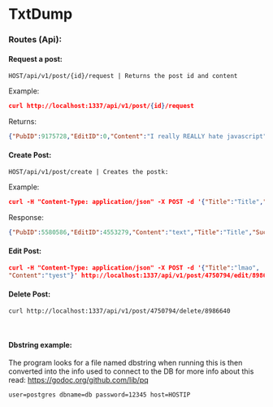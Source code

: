 # TxtDump


### Routes (Api):

#### Request a post:
```
HOST/api/v1/post/{id}/request | Returns the post id and content 
```
Example:
```json
curl http://localhost:1337/api/v1/post/{id}/request
```
Returns:
```json
{"PubID":9175728,"EditID":0,"Content":"I really REALLY hate javascript","Title":"Dette e ein title","Sucsess":true,"Time":"2017-12-27T00:00:00Z"}
```
#### Create Post:

```
HOST/api/v1/post/create | Creates the postk:
```
Example:
```json
curl -H "Content-Type: application/json" -X POST -d '{"Title":"Title","Content":"text"}' http://localhost:1337/api/v1/post/create
```
Response:
```json
{"PubID":5580586,"EditID":4553279,"Content":"text","Title":"Title","Sucsess":true,"Time":"0001-01-01T00:00:00Z"}
```
#### Edit Post:
```json
curl -H "Content-Type: application/json" -X POST -d '{"Title":"lmao",
"Content":"tyest"}' http://localhost:1337/api/v1/post/4750794/edit/8986640
```
#### Delete Post:
```
curl http://localhost:1337/api/v1/post/4750794/delete/8986640
```
<br>

#### Dbstring example:
The program looks for a file named dbstring when running this is then converted into the info used to connect to the DB for more info about this read: https://godoc.org/github.com/lib/pq
```
user=postgres dbname=db password=12345 host=HOSTIP
```